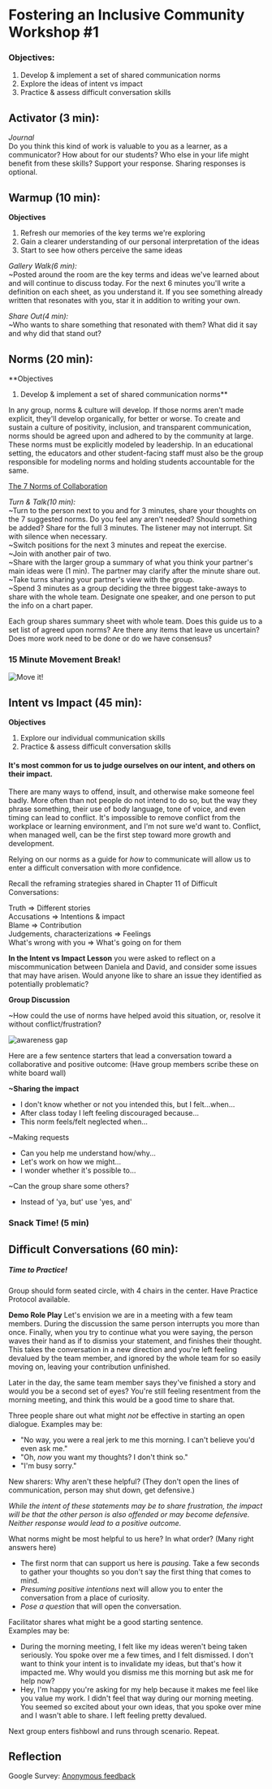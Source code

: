 # Fostering an Inclusive Community Workshop #1

### Objectives:
1) Develop & implement a set of shared communication norms  
2) Explore the ideas of intent vs impact  
3) Practice & assess difficult conversation skills   

## Activator (3 min):  
*Journal*  
Do you think this kind of work is valuable to you as a learner, as a communicator? How about for our students? Who else in your life might benefit from these skills? Support your response. Sharing responses is optional.

## Warmup (10 min):
**Objectives**  
1) Refresh our memories of the key terms we're exploring  
2) Gain a clearer understanding of our personal interpretation of the ideas  
3) Start to see how others perceive the same ideas  

*Gallery Walk(6 min):*  
~Posted around the room are the key terms and ideas we've learned about and will continue to discuss today. For the next 6 minutes you'll write a definition on each sheet, as you understand it. If you see something already written that resonates with you, star it in addition to writing your own.  

*Share Out(4 min):*  
~Who wants to share something that resonated with them? What did it say and why did that stand out?  

## Norms (20 min):
**Objectives
1) Develop & implement a set of shared communication norms**  

In any group, norms & culture will develop. If those norms aren't made explicit, they'll develop organically, for better or worse. To create and sustain a culture of positivity, inclusion, and transparent communication, norms should be agreed upon and adhered to by the community at large. These norms must be explicitly modeled by leadership. In an educational setting, the educators and other student-facing staff must also be the group responsible for modeling norms and holding students accountable for the same.  

[The 7 Norms of Collaboration](https://docs.google.com/a/launchacademy.co/document/d/1w7sw8zIF1IJzBwF-Ld9EJ74wMLqrkC90aEyzzuSEiYk/edit?usp=sharing)  

*Turn & Talk(10 min):*  
~Turn to the person next to you and for 3 minutes, share your thoughts on the 7 suggested norms. Do you feel any aren't needed? Should something be added? Share for the full 3 minutes. The listener may not interrupt. Sit with silence when necessary.  
~Switch positions for the next 3 minutes and repeat the exercise.  
~Join with another pair of two.  
~Share with the larger group a summary of what you think your partner's main ideas were (1 min). The partner may clarify after the minute share out.  
~Take turns sharing your partner's view with the group.  
~Spend 3 minutes as a group deciding the three biggest take-aways to share with the whole team. Designate one speaker, and one person to put the info on a chart paper.  

Each group shares summary sheet with whole team. Does this guide us to a set list of agreed upon norms? Are there any items that leave us uncertain? Does more work need to be done or do we have consensus?

### 15 Minute Movement Break!  
![Move it!](http://susanfitzell.com/wp-content/uploads/2012/12/partying_sm.jpg)  


## Intent vs Impact (45 min):
**Objectives**   
1) Explore our individual communication skills
2) Practice & assess difficult conversation skills  

#### It's most common for us to judge ourselves on our intent, and others on their impact.

There are many ways to offend, insult, and otherwise make someone feel badly. More often than not people do not intend to do so, but the way they phrase something, their use of body language, tone of voice, and even timing can lead to conflict. It's impossible to remove conflict from the workplace or learning environment, and I'm not sure we'd want to. Conflict, when managed well, can be the first step toward more growth and development.

Relying on our norms as a guide for *how* to communicate will allow us to enter a difficult conversation with more confidence.

Recall the reframing strategies shared in Chapter 11 of Difficult Conversations:  

Truth => Different stories  
Accusations => Intentions & impact  
Blame => Contribution  
Judgements, characterizations => Feelings  
What's wrong with you => What's going on for them  

**In the Intent vs Impact Lesson** you were asked to reflect on a miscommunication between Daniela and David, and consider some issues that may have arisen. Would anyone like to share an issue they identified as potentially problematic?

**Group Discussion**  

~How could the use of norms have helped avoid this situation, or, resolve it without conflict/frustration?

![awareness gap](http://www.the20project.com/uploads/1/5/6/7/15678964/6829539.jpg?311)   

Here are a few sentence starters that lead a conversation toward a collaborative and positive outcome: (Have group members scribe these on white board wall)

**~Sharing the impact**
* I don't know whether or not you intended this, but I felt...when...  
* After class today I left feeling discouraged because...
* This norm feels/felt neglected when...  

~Making requests  
* Can you help me understand how/why...  
* Let's work on how we might...  
* I wonder whether it's possible to...  

~Can the group share some others?  
* Instead of 'ya, but' use 'yes, and'  


### Snack Time! (5 min)  

## Difficult Conversations (60 min):
##### Time to Practice!  

Group should form seated circle, with 4 chairs in the center. Have Practice Protocol available.

**Demo Role Play**
Let's envision we are in a meeting with a few team members. During the discussion the same person interrupts you more than once. Finally, when you try to continue what you were saying, the person waves their hand as if to dismiss your statement, and finishes their thought. This takes the conversation in a new direction and you're left feeling devalued by the team member, and ignored by the whole team for so easily moving on, leaving your contribution unfinished.

Later in the day, the same team member says they've finished a story and would you be a second set of eyes? You're still feeling resentment from the morning meeting, and think this would be a good time to share that.

Three people share out what might *not* be effective in starting an open dialogue.
  Examples may be:  
  * "No way, you were a real jerk to me this morning. I can't believe you'd even ask me."
  * "Oh, *now* you want my thoughts? I don't think so."
  * "I'm busy sorry."

New sharers: Why aren't these helpful? (They don't open the lines of communication, person may shut down, get defensive.)

*While the intent of these statements may be to share frustration, the impact will be that the other person is also offended or may become defensive. Neither response would lead to a positive outcome.*  

What norms might be most helpful to us here? In what order?
(Many right answers here)

* The first norm that can support us here is *pausing*. Take a few seconds to gather your thoughts so you don't say the first thing that comes to mind.   
* *Presuming positive intentions* next will allow you to enter the conversation from a place of curiosity.
* *Pose a question* that will open the conversation.

Facilitator shares what might be a good starting sentence.  
  Examples may be:  
  * During the morning meeting, I felt like my ideas weren't being taken seriously. You spoke over me a few times, and I felt dismissed. I don't want to think your intent is to invalidate my ideas, but that's how it impacted me. Why would you dismiss me this morning but ask me for help now?
  * Hey, I'm happy you're asking for my help because it makes me feel like you value my work. I didn't feel that way during our morning meeting. You seemed so excited about your own ideas, that you spoke over mine and I wasn't able to share. I left feeling pretty devalued.

Next group enters fishbowl and runs through scenario. Repeat.

## Reflection  
Google Survey:
[Anonymous feedback](https://docs.google.com/a/launchacademy.co/forms/d/13wzEeqebfdDMSX7_ftuFO9OmNn8AKAKqnY_BaOYfyJs/edit)
